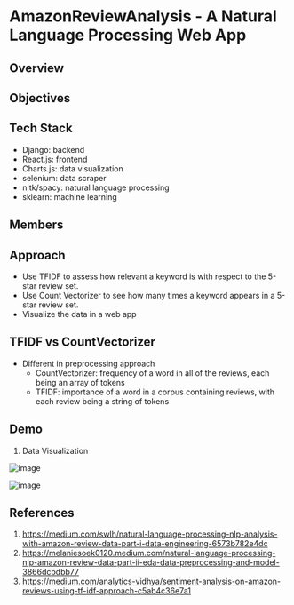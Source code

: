 # AmazonReviewAnalysis - A Natural Language Processing Web App

Overview
---


Objectives
---


Tech Stack
---
- Django: backend
- React.js: frontend
- Charts.js: data visualization
- selenium: data scraper
- nltk/spacy: natural language processing
- sklearn: machine learning


Members
---


Approach
---
- Use TFIDF to assess how relevant a keyword is with respect to the 5-star review set.
- Use Count Vectorizer to see how many times a keyword appears in a 5-star review set.
- Visualize the data in a web app

TFIDF vs CountVectorizer
---
- Different in preprocessing approach
  - CountVectorizer: frequency of a word in all of the reviews, each being an array of tokens
  - TFIDF: importance of a word in a corpus containing reviews, with each review being a string of tokens


Demo
---
1. Data Visualization

![image](https://user-images.githubusercontent.com/47298653/148825435-5a590bee-013d-4b09-9bc5-bb601310774d.png)

![image](https://user-images.githubusercontent.com/47298653/148825489-45e1935b-31d5-4382-a466-f0f4208dc634.png)



References
---
1. https://medium.com/swlh/natural-language-processing-nlp-analysis-with-amazon-review-data-part-i-data-engineering-6573b782e4dc
2. https://melaniesoek0120.medium.com/natural-language-processing-nlp-amazon-review-data-part-ii-eda-data-preprocessing-and-model-3866dcbdbb77
3. https://medium.com/analytics-vidhya/sentiment-analysis-on-amazon-reviews-using-tf-idf-approach-c5ab4c36e7a1

